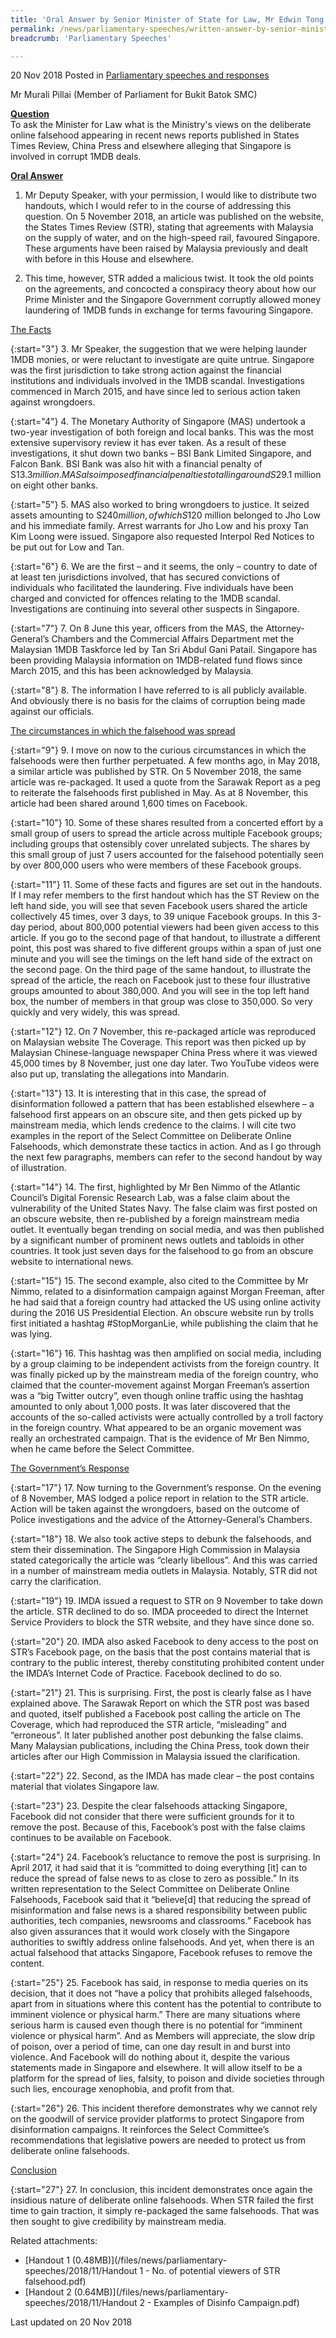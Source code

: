 ```yaml
---
title: 'Oral Answer by Senior Minister of State for Law, Mr Edwin Tong to Parliamentary Question on Deliberate Online Falsehoods'
permalink: /news/parliamentary-speeches/written-answer-by-senior-minister-of-state-edwin-tong-to-parliamentary-question-on-dof/
breadcrumb: 'Parliamentary Speeches'

---
```



20 Nov 2018 Posted in [Parliamentary speeches and responses](/news/parliamentary-speeches)


Mr Murali Pillai (Member of Parliament for Bukit Batok SMC)

**<u>Question</u>**  
To ask the Minister for Law what is the Ministry's views on the deliberate online falsehood appearing in recent news reports published in States Times Review, China Press and elsewhere alleging that Singapore is involved in corrupt 1MDB deals.


**<u>Oral Answer</u>**

1. Mr Deputy Speaker, with your permission, I would like to distribute two handouts, which I would refer to in the course of addressing this question. On 5 November 2018, an article was published on the website, the States Times Review (STR), stating that agreements with Malaysia on the supply of water, and on the high-speed rail, favoured Singapore. These arguments have been raised by Malaysia previously and dealt with before in this House and elsewhere.
 
2. This time, however, STR added a malicious twist. It took the old points on the agreements, and concocted a conspiracy theory about how our Prime Minister and the Singapore Government corruptly allowed money laundering of 1MDB funds in exchange for terms favouring Singapore.

<u>The Facts</u>

{:start="3"}
3. Mr Speaker, the suggestion that we were helping launder 1MDB monies, or were reluctant to investigate are quite untrue. Singapore was the first jurisdiction to take strong action against the financial institutions and individuals involved in the 1MDB scandal. Investigations commenced in March 2015, and have since led to serious action taken against wrongdoers.

{:start="4"}
4. The Monetary Authority of Singapore (MAS) undertook a two-year investigation of both foreign and local banks. This was the most extensive supervisory review it has ever taken. As a result of these investigations, it shut down two banks – BSI Bank Limited Singapore, and Falcon Bank. BSI Bank was also hit with a financial penalty of S$13.3 million. MAS also imposed financial penalties totalling around S$29.1 million on eight other banks.

{:start="5"}
5. MAS also worked to bring wrongdoers to justice. It seized assets amounting to S$240 million, of which S$120 million belonged to Jho Low and his immediate family.  Arrest warrants for Jho Low and his proxy Tan Kim Loong were issued. Singapore also requested Interpol Red Notices to be put out for Low and Tan.

{:start="6"}
6. We are the first – and it seems, the only – country to date of at least ten jurisdictions involved, that has secured convictions of individuals who facilitated the laundering. Five individuals have been charged and convicted for offences relating to the 1MDB scandal. Investigations are continuing into several other suspects in Singapore.

{:start="7"}
7. On 8 June this year, officers from the MAS, the Attorney-General’s Chambers and the Commercial Affairs Department met the Malaysian 1MDB Taskforce led by Tan Sri Abdul Gani Patail. Singapore has been providing Malaysia information on 1MDB-related fund flows since March 2015, and this has been acknowledged by Malaysia.

{:start="8"}
8. The information I have referred to is all publicly available. And obviously there is no basis for the claims of corruption being made against our officials.

<u>The circumstances in which the falsehood was spread</u>


{:start="9"}
9. I move on now to the curious circumstances in which the falsehoods were then further perpetuated. A few months ago, in May 2018, a similar article was published by STR. On 5 November 2018, the same article was re-packaged. It used a quote from the Sarawak Report as a peg to reiterate the falsehoods first published in May. As at 8 November, this article had been shared around 1,600 times on Facebook.


{:start="10"}
10. Some of these shares resulted from a concerted effort by a small group of users to spread the article across multiple Facebook groups; including groups that ostensibly cover unrelated subjects. The shares by this small group of just 7 users accounted for the falsehood potentially seen by over 800,000 users who were members of these Facebook groups.


{:start="11"}
11. Some of these facts and figures are set out in the handouts. If I may refer members to the first handout which has the ST Review on the left hand side, you will see that seven Facebook users shared the article collectively 45 times, over 3 days, to 39 unique Facebook groups. In this 3-day period, about 800,000 potential viewers had been given access to this article. If you go to the second page of that handout, to illustrate a different point, this post was shared to five different groups within a span of just one minute and you will see the timings on the left hand side of the extract on the second page. On the third page of the same handout, to illustrate the spread of the article, the reach on Facebook just to these four illustrative groups amounted to about 380,000. And you will see in the top left hand box, the number of members in that group was close to 350,000. So very quickly and very widely, this was spread.


{:start="12"}
12. On 7 November, this re-packaged article was reproduced on Malaysian website The Coverage. This report was then picked up by Malaysian Chinese-language newspaper China Press where it was viewed 45,000 times by 8 November, just one day later. Two YouTube videos were also put up, translating the allegations into Mandarin.


{:start="13"}
13. It is interesting that in this case, the spread of disinformation followed a pattern that has been established elsewhere – a falsehood first appears on an obscure site, and then gets picked up by mainstream media, which lends credence to the claims. I will cite two examples in the report of the Select Committee on Deliberate Online Falsehoods, which demonstrate these tactics in action. And as I go through the next few paragraphs, members can refer to the second handout by way of illustration.


{:start="14"}
14. The first, highlighted by Mr Ben Nimmo of the Atlantic Council’s Digital Forensic Research Lab, was a false claim about the vulnerability of the United States Navy. The false claim was first posted on an obscure website, then re-published by a foreign mainstream media outlet. It eventually began trending on social media, and was then published by a significant number of prominent news outlets and tabloids in other countries. It took just seven days for the falsehood to go from an obscure website to international news.


{:start="15"}
15. The second example, also cited to the Committee by Mr Nimmo, related to a disinformation campaign against Morgan Freeman, after he had said that a foreign country had attacked the US using online activity during the 2016 US Presidential Election. An obscure website run by trolls first initiated a hashtag #StopMorganLie, while publishing the claim that he was lying.


{:start="16"}
16. This hashtag was then amplified on social media, including by a group claiming to be independent activists from the foreign country. It was finally picked up by the mainstream media of the foreign country, who claimed that the counter-movement against Morgan Freeman’s assertion was a “big Twitter outcry”, even though online traffic using the hashtag amounted to only about 1,000 posts. It was later discovered that the accounts of the so-called activists were actually controlled by a troll factory in the foreign country. What appeared to be an organic movement was really an orchestrated campaign. That is the evidence of Mr Ben Nimmo, when he came before the Select Committee.

<u>The Government’s Response</u>

{:start="17"}
17. Now turning to the Government’s response. On the evening of 8 November, MAS lodged a police report in relation to the STR article. Action will be taken against the wrongdoers, based on the outcome of Police investigations and the advice of the Attorney-General’s Chambers.
 
{:start="18"} 
18. We also took active steps to debunk the falsehoods, and stem their dissemination. The Singapore High Commission in Malaysia stated categorically the article was “clearly libellous”. And this was carried in a number of mainstream media outlets in Malaysia. Notably, STR did not carry the clarification.

{:start="19"}
19. IMDA issued a request to STR on 9 November to take down the article. STR declined to do so. IMDA proceeded to direct the Internet Service Providers to block the STR website, and they have since done so.

{:start="20"}
20. IMDA also asked Facebook to deny access to the post on STR’s Facebook page, on the basis that the post contains material that is contrary to the public interest, thereby constituting prohibited content under the IMDA’s Internet Code of Practice. Facebook declined to do so.

{:start="21"}
21. This is surprising. First, the post is clearly false as I have explained above. The Sarawak Report on which the STR post was based and quoted, itself published a Facebook post calling the article on The Coverage, which had reproduced the STR article, “misleading” and “erroneous”. It later published another post debunking the false claims. Many Malaysian publications, including the China Press, took down their articles after our High Commission in Malaysia issued the clarification.

{:start="22"}
22. Second, as the IMDA has made clear – the post contains material that violates Singapore law.

{:start="23"}
23. Despite the clear falsehoods attacking Singapore, Facebook did not consider that there were sufficient grounds for it to remove the post. Because of this, Facebook’s post with the false claims continues to be available on Facebook.

{:start="24"}
24. Facebook’s reluctance to remove the post is surprising. In April 2017, it had said that it is “committed to doing everything [it] can to reduce the spread of false news to as close to zero as possible.” In its written representation to the Select Committee on Deliberate Online Falsehoods, Facebook said that it “believe[d] that reducing the spread of misinformation and false news is a shared responsibility between public authorities, tech companies, newsrooms and classrooms.” Facebook has also given assurances that it would work closely with the Singapore authorities to swiftly address online falsehoods. And yet, when there is an actual falsehood that attacks Singapore, Facebook refuses to remove the content.

{:start="25"}
25. Facebook has said, in response to media queries on its decision, that it does not “have a policy that prohibits alleged falsehoods, apart from in situations where this content has the potential to contribute to imminent violence or physical harm.” There are many situations where serious harm is caused even though there is no potential for “imminent violence or physical harm”.  And as Members will appreciate, the slow drip of poison, over a period of time, can one day result in and burst into violence. And Facebook will do nothing about it, despite the various statements made in Singapore and elsewhere. It will allow itself to be a platform for the spread of lies, falsity, to poison and divide societies through such lies, encourage xenophobia, and profit from that.

{:start="26"}
26. This incident therefore demonstrates why we cannot rely on the goodwill of service provider platforms to protect Singapore from disinformation campaigns. It reinforces the Select Committee’s recommendations that legislative powers are needed to protect us from deliberate online falsehoods.


<u>Conclusion</u>


{:start="27"}
27. In conclusion, this incident demonstrates once again the insidious nature of deliberate online falsehoods. When STR failed the first time to gain traction, it simply re-packaged the same falsehoods. That was then sought to give credibility by mainstream media.

Related attachments: 
* [Handout 1 (0.48MB)](/files/news/parliamentary-speeches/2018/11/Handout 1 - No. of potential viewers of STR falsehood.pdf)
* [Handout 2 (0.64MB)](/files/news/parliamentary-speeches/2018/11/Handout 2 - Examples of Disinfo Campaign.pdf)

<p class="right-side-updated">Last updated on 20 Nov 2018</p> 
